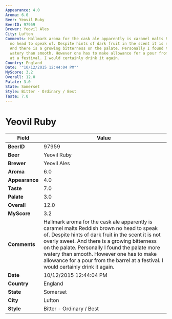 ```yaml
---
Appearance: 4.0
Aroma: 6.0
Beer: Yeovil Ruby
BeerID: 97959
Brewer: Yeovil Ales
City: Lufton
Comments: Hallmark aroma for the cask ale apparently is caramel malts Reddish brown
  no head to speak of. Despite hints of dark fruit in the scent it is not overly sweet.
  And there is a growing bitterness on the palate. Personally I found the palate more
  watery than smooth. However one has to make allowance for a pour from the barrel
  at a festival. I would certainly drink it again.
Country: England
Date: '"10/12/2015 12:44:04 PM"'
MyScore: 3.2
Overall: 12.0
Palate: 3.0
State: Somerset
Style: Bitter - Ordinary / Best
Taste: 7.0
---
```


# Yeovil Ruby

| Field         | Value |
|---------------|-------|
| **BeerID** | 97959 |
| **Beer** | Yeovil Ruby |
| **Brewer** | Yeovil Ales |
| **Aroma** | 6.0 |
| **Appearance** | 4.0 |
| **Taste** | 7.0 |
| **Palate** | 3.0 |
| **Overall** | 12.0 |
| **MyScore** | 3.2 |
| **Comments** | Hallmark aroma for the cask ale apparently is caramel malts Reddish brown no head to speak of. Despite hints of dark fruit in the scent it is not overly sweet. And there is a growing bitterness on the palate. Personally I found the palate more watery than smooth. However one has to make allowance for a pour from the barrel at a festival. I would certainly drink it again. |
| **Date** | 10/12/2015 12:44:04 PM |
| **Country** | England |
| **State** | Somerset |
| **City** | Lufton |
| **Style** | Bitter - Ordinary / Best |
